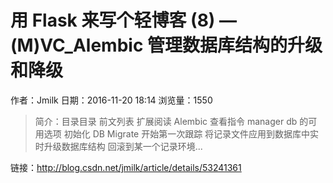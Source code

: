 # 用 Flask 来写个轻博客 (8) — (M)VC_Alembic 管理数据库结构的升级和降级
作者：Jmilk
日期：2016-11-20 18:14
浏览量：1550
> 简介：目录目录
前文列表
扩展阅读
Alembic
查看指令 manager db 的可用选项
初始化 DB Migrate
开始第一次跟踪
将记录文件应用到数据库中实时升级数据库结构
回滚到某一个记录环境...

 链接：http://blog.csdn.net/jmilk/article/details/53241361
